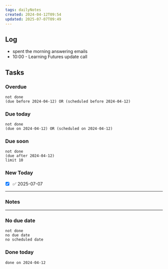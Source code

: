 ```yaml
---
tags: dailyNotes
created: 2024-04-12T09:54
updated: 2025-07-07T09:49
---
```

## Log
- spent the morning answering emails
- 10:00 - Learning Futures update call

## Tasks
### Overdue
```tasks
not done
(due before 2024-04-12) OR (scheduled before 2024-04-12)
```

### Due today
```tasks
not done
(due on 2024-04-12) OR (scheduled on 2024-04-12)
```

### Due soon
```tasks
not done
(due after 2024-04-12)
limit 10
```

### New Today
- [x] ✅ 2025-07-07
----
### Notes

----
### No due date
```tasks
not done
no due date
no scheduled date
```

### Done today
```tasks
done on 2024-04-12
```
